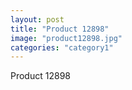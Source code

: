 ```yaml
---
layout: post
title: "Product 12898"
image: "product12898.jpg"
categories: "category1"
---
```

Product 12898
